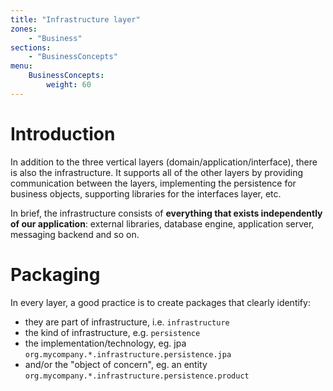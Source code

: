 ```yaml
---
title: "Infrastructure layer"
zones:
    - "Business"
sections:
    - "BusinessConcepts"
menu:
    BusinessConcepts:
        weight: 60
---
```


# Introduction

In addition to the three vertical layers (domain/application/interface), there is also the infrastructure. It supports 
all of the other layers by providing communication between the layers, implementing the persistence for business
 objects, supporting libraries for the interfaces layer, etc.

In brief, the infrastructure consists of **everything that exists independently of our application**: external libraries, 
database engine, application server, messaging backend and so on.

# Packaging

In every layer, a good practice is to create packages that clearly identify:

- they are part of infrastructure, i.e. `infrastructure`
- the kind of infrastructure, e.g. `persistence`
- the implementation/technology, eg. jpa `org.mycompany.*.infrastructure.persistence.jpa`
- and/or the "object of concern", eg. an entity `org.mycompany.*.infrastructure.persistence.product`